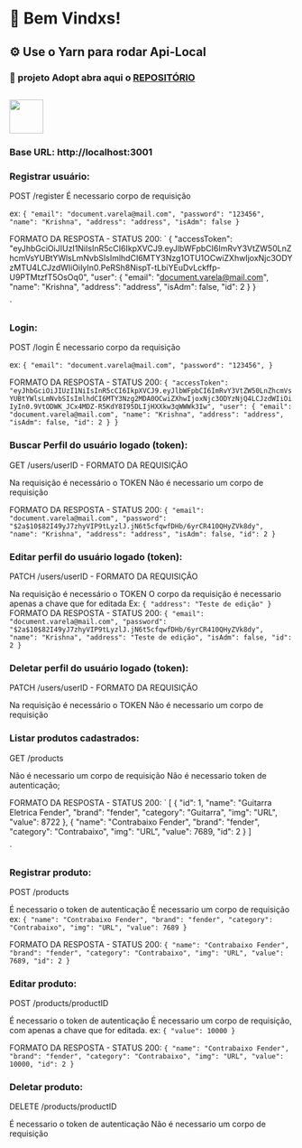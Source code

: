 <h1>🌴 Bem Vindxs! </h1>

<h2>⚙️ Use o Yarn para rodar Api-Local</h2>
<h3>🐥 projeto Adopt abra aqui o <a href="https://github.com/osoriobrunoluis/Projeto-Front-End-KenzieAdot"> REPOSITÓRIO </a>

##

<img width="60px" src="https://cdn.jsdelivr.net/gh/devicons/devicon/icons/yarn/yarn-original.svg" />
          
	  
### Base URL: http://localhost:3001

### Registrar usuário:
POST /register
É necessario corpo de requisição

ex: `
{
	"email": "document.varela@mail.com",
	"password": "123456",
	"name": "Krishna",
	"address": "address",
	"isAdm": false
}
`

FORMATO DA RESPOSTA - STATUS 200:
`
{
	"accessToken": "eyJhbGciOiJIUzI1NiIsInR5cCI6IkpXVCJ9.eyJlbWFpbCI6ImRvY3VtZW50LnZhcmVsYUBtYWlsLmNvbSIsImlhdCI6MTY3Nzg1OTU1OCwiZXhwIjoxNjc3ODYzMTU4LCJzdWIiOiIyIn0.PeRSh8NispT-tLbiYEuDvLckffp-U9PTMtzfT5OsOq0",
	"user": {
		"email": "document.varela@mail.com",
		"name": "Krishna",
		"address": "address",
		"isAdm": false,
		"id": 2
	}
}

` 
### Login:
POST /login
É necessario corpo da requisição

ex: `
{
	"email": "document.varela@mail.com",
	"password": "123456",
}
`

FORMATO DA RESPOSTA - STATUS 200:
`
{
	"accessToken": "eyJhbGciOiJIUzI1NiIsInR5cCI6IkpXVCJ9.eyJlbWFpbCI6ImRvY3VtZW50LnZhcmVsYUBtYWlsLmNvbSIsImlhdCI6MTY3Nzg2MDA0OCwiZXhwIjoxNjc3ODYzNjQ4LCJzdWIiOiIyIn0.9VtODWK_JCx4MDZ-R5KdY8I95DLIjHXXkw3qWWWk3Iw",
	"user": {
		"email": "document.varela@mail.com",
		"name": "Krishna",
		"address": "address",
		"isAdm": false,
		"id": 2
	}
}
`
### Buscar Perfil do usuário logado (token):
GET /users/userID - FORMATO DA REQUISIÇÃO

Na requisição é necessário o TOKEN
Não é necessario um corpo de requisição

FORMATO DA RESPOSTA - STATUS 200:
`
{
	"email": "document.varela@mail.com",
	"password": "$2a$10$82I49yJ7zhyVIP9tLyzlJ.jN6t5cfqwfDHb/6yrCR410QHyZVk8dy",
	"name": "Krishna",
	"address": "address",
	"isAdm": false,
	"id": 2
}
`
### Editar perfil do usuário logado (token):
PATCH /users/userID - FORMATO DA REQUISIÇÃO

Na requisição é necessário o TOKEN
O corpo da requisição é necessario apenas a chave que for editada
Ex:
`
{
	"address": "Teste de edição"
}
`
FORMATO DA RESPOSTA - STATUS 200:
`
{
	"email": "document.varela@mail.com",
	"password": "$2a$10$82I49yJ7zhyVIP9tLyzlJ.jN6t5cfqwfDHb/6yrCR410QHyZVk8dy",
	"name": "Krishna",
	"address": "Teste de edição",
	"isAdm": false,
	"id": 2
}
`

### Deletar perfil do usuário logado (token):
PATCH /users/userID - FORMATO DA REQUISIÇÃO

Na requisição é necessário o TOKEN
Não é necessario um corpo de requisição


### Listar produtos cadastrados:
GET /products

Não é necessario um corpo de requisição
Não é necessario token de autenticação;

FORMATO DA RESPOSTA - STATUS 200:
`
[
	{
		"id": 1,
		"name": "Guitarra Eletrica Fender",
		"brand": "fender",
		"category": "Guitarra",
		"img": "URL",
		"value": 8722
	},
	{
		"name": "Contrabaixo Fender",
		"brand": "fender",
		"category": "Contrabaixo",
		"img": "URL",
		"value": 7689,
		"id": 2
	}
]

` 

### Registrar produto:
POST /products

É necessario o token de autenticação
É necessario um corpo de requisição
ex:
`
{
   "name": "Contrabaixo Fender",
	 "brand": "fender",
    "category": "Contrabaixo",
    "img": "URL",
    "value": 7689
}
`

FORMATO DA RESPOSTA - STATUS 200:
`
{
	"name": "Contrabaixo Fender",
	"brand": "fender",
	"category": "Contrabaixo",
	"img": "URL",
	"value": 7689,
	"id": 2
}
` 

### Editar produto:
POST /products/productID

É necessario o token de autenticação
É necessario um corpo de requisição, com apenas a chave que for editada.
ex:
`
{
    "value": 10000
}
`

FORMATO DA RESPOSTA - STATUS 200:
`
{
	"name": "Contrabaixo Fender",
	"brand": "fender",
	"category": "Contrabaixo",
	"img": "URL",
	"value": 10000,
	"id": 2
}
`

### Deletar produto:
DELETE /products/productID

É necessario o token de autenticação
Não é necessario um corpo de requisição
